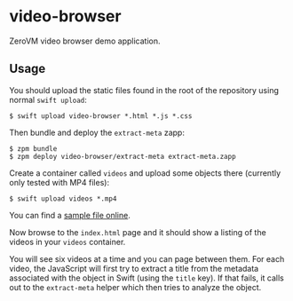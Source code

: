 video-browser
=============

ZeroVM video browser demo application.

Usage
-----

You should upload the static files found in the root of the repository
using normal `swift upload`:

    $ swift upload video-browser *.html *.js *.css

Then bundle and deploy the `extract-meta` zapp:

    $ zpm bundle
    $ zpm deploy video-browser/extract-meta extract-meta.zapp

Create a container called `videos` and upload some objects there
(currently only tested with MP4 files):

    $ swift upload videos *.mp4

You can find a [sample file online][1].

Now browse to the `index.html` page and it should show a listing of
the videos in your `videos` container.

You will see six videos at a time and you can page between them. For
each video, the JavaScript will first try to extract a title from the
metadata associated with the object in Swift (using the `title` key).
If that fails, it calls out to the `extract-meta` helper which then
tries to analyze the object.

[1]: http://techslides.com/sample-webm-ogg-and-mp4-video-files-for-html5/
